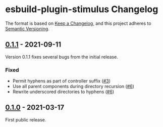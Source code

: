 # esbuild-plugin-stimulus Changelog

The format is based on [Keep a Changelog](https://keepachangelog.com/en/1.0.0/),
and this project adheres to [Semantic Versioning](https://semver.org/spec/v2.0.0.html).

[Unreleased]: https://github.com/zombiezen/esbuild-plugin-stimulus/compare/v0.1.1...main

## [0.1.1][] - 2021-09-11

Version 0.1.1 fixes several bugs from the initial release.

[0.1.1]: https://github.com/zombiezen/esbuild-plugin-stimulus/releases/tag/v0.1.1

### Fixed

- Permit hyphens as part of controller suffix
  ([#3](https://github.com/zombiezen/esbuild-plugin-stimulus/issues/3))
- Use all parent components during directory recursion
  ([#6](https://github.com/zombiezen/esbuild-plugin-stimulus/issues/6))
- Rewrite underscored directories to hyphens
  ([#6](https://github.com/zombiezen/esbuild-plugin-stimulus/issues/6))

## [0.1.0][] - 2021-03-17

First public release.

[0.1.0]: https://github.com/zombiezen/esbuild-plugin-stimulus/releases/tag/v0.1.0
